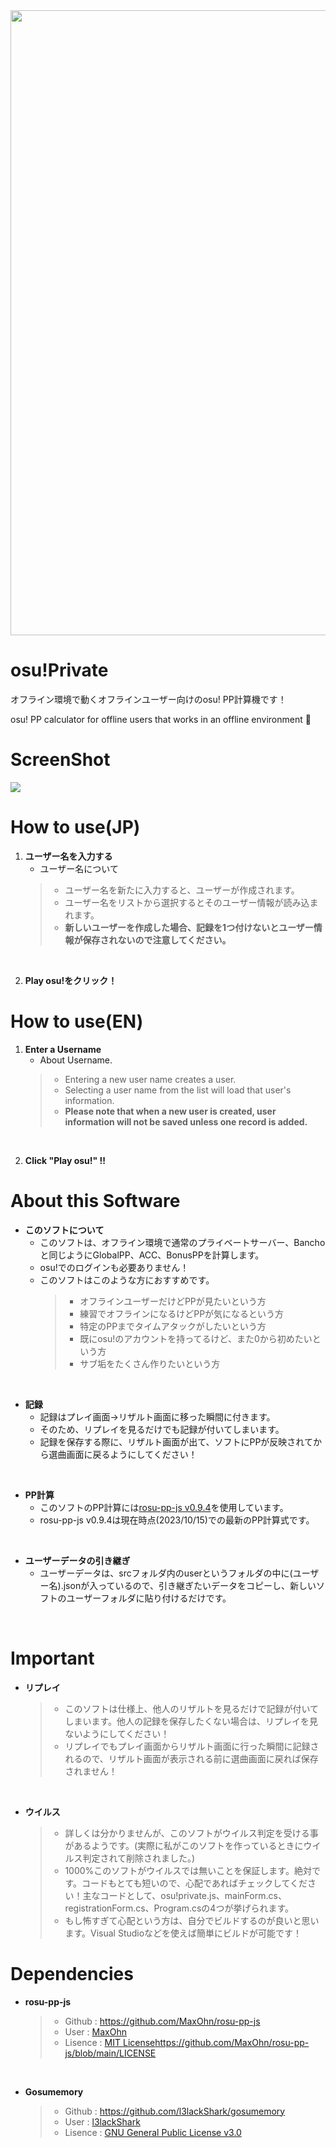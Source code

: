 <img src="https://github.com/puk06/osu-private/assets/86549420/e06c137b-d802-4995-a106-1991730e9879" width="1000">

# osu!Private
オフライン環境で動くオフラインユーザー向けのosu! PP計算機です！

osu! PP calculator for offline users that works in an offline environment 🚀

# ScreenShot
![](https://github.com/puk06/osu-private/assets/86549420/5d83d44b-5b16-4e31-913b-c40aae19d9dd)

# How to use(JP)
1. **ユーザー名を入力する**
    *  ユーザー名について
    > - ユーザー名を新たに入力すると、ユーザーが作成されます。
    > - ユーザー名をリストから選択するとそのユーザー情報が読み込まれます。
    > - **新しいユーザーを作成した場合、記録を1つ付けないとユーザー情報が保存されないので注意してください。**

<br>

2. **Play osu!をクリック！**

# How to use(EN)
1. **Enter a Username**
    * About Username.
    > - Entering a new user name creates a user.
    > - Selecting a user name from the list will load that user's information.
    > - **Please note that when a new user is created, user information will not be saved unless one record is added.**

<br>

2. **Click "Play osu!" !!**

# About this Software
- **このソフトについて**
  - このソフトは、オフライン環境で通常のプライベートサーバー、Banchoと同じようにGlobalPP、ACC、BonusPPを計算します。
  - osu!でのログインも必要ありません！
  * このソフトはこのような方におすすめです。
    > - オフラインユーザーだけどPPが見たいという方
    > - 練習でオフラインになるけどPPが気になるという方
    > - 特定のPPまでタイムアタックがしたいという方
    > - 既にosu!のアカウントを持ってるけど、また0から初めたいという方
    > - サブ垢をたくさん作りたいという方

<br>

- **記録**
  - 記録はプレイ画面→リザルト画面に移った瞬間に付きます。
  - そのため、リプレイを見るだけでも記録が付いてしまいます。
  - 記録を保存する際に、リザルト画面が出て、ソフトにPPが反映されてから選曲画面に戻るようにしてください！

<br>

- **PP計算**
  - このソフトのPP計算には[rosu-pp-js v0.9.4](https://github.com/MaxOhn/rosu-pp-js/releases/tag/v0.9.4)を使用しています。
  - rosu-pp-js v0.9.4は現在時点(2023/10/15)での最新のPP計算式です。

<br>

- **ユーザーデータの引き継ぎ**
  - ユーザーデータは、srcフォルダ内のuserというフォルダの中に(ユーザー名).jsonが入っているので、引き継ぎたいデータをコピーし、新しいソフトのユーザーフォルダに貼り付けるだけです。

<br>

# Important
- **リプレイ**
  > - このソフトは仕様上、他人のリザルトを見るだけで記録が付いてしまいます。他人の記録を保存したくない場合は、リプレイを見ないようにしてください！
  > - リプレイでもプレイ画面からリザルト画面に行った瞬間に記録されるので、リザルト画面が表示される前に選曲画面に戻れば保存されません！

<br>

- **ウイルス**
  > - 詳しくは分かりませんが、このソフトがウイルス判定を受ける事があるようです。(実際に私がこのソフトを作っているときにウイルス判定されて削除されました。)
  > - 1000%このソフトがウイルスでは無いことを保証します。絶対です。コードもとても短いので、心配であればチェックしてください！主なコードとして、osu!private.js、mainForm.cs、registrationForm.cs、Program.csの4つが挙げられます。
  > - もし怖すぎて心配という方は、自分でビルドするのが良いと思います。Visual Studioなどを使えば簡単にビルドが可能です！

# Dependencies
- **rosu-pp-js**
  > - Github : https://github.com/MaxOhn/rosu-pp-js
  > - User : [MaxOhn](https://github.com/MaxOhn)
  > - Lisence : [MIT License](https://github.com/MaxOhn/rosu-pp-js/blob/main/LICENSE)https://github.com/MaxOhn/rosu-pp-js/blob/main/LICENSE

<br>

- **Gosumemory**
  > - Github : https://github.com/l3lackShark/gosumemory
  > - User : [l3lackShark](https://github.com/l3lackShark)
  > - Lisence : [GNU General Public License v3.0](https://github.com/l3lackShark/gosumemory/blob/master/LICENSE)

